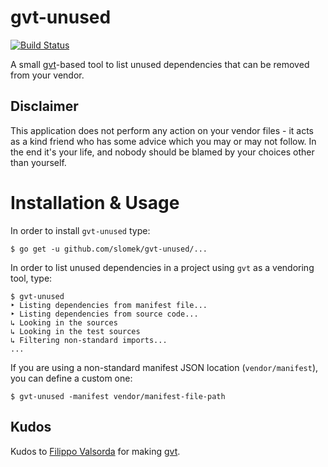 # gvt-unused

[![Build Status](https://travis-ci.org/slomek/gvt-unused.svg?branch=master)](https://travis-ci.org/slomek/gvt-unused)

A small [gvt](https://github.com/FiloSottile/gvt)-based tool to list unused dependencies that can be removed from your vendor.

## Disclaimer

This application does not perform any action on your vendor files - it acts as a kind friend who has some advice which you may or may not follow. In the end it's your life, and nobody should be blamed by your choices other than yourself.

# Installation & Usage

In order to install `gvt-unused` type:

    $ go get -u github.com/slomek/gvt-unused/...

In order to list unused dependencies in a project using `gvt` as a vendoring tool, type:

    $ gvt-unused
    ‣ Listing dependencies from manifest file...
    ‣ Listing dependencies from source code...
    ↳ Looking in the sources
    ↳ Looking in the test sources
    ↳ Filtering non-standard imports...
    ...

If you are using a non-standard manifest JSON location (`vendor/manifest`), you can define a custom one:

    $ gvt-unused -manifest vendor/manifest-file-path

## Kudos

Kudos to [Filippo Valsorda](https://github.com/FiloSottile) for making [gvt](https://github.com/FiloSottile/gvt).

